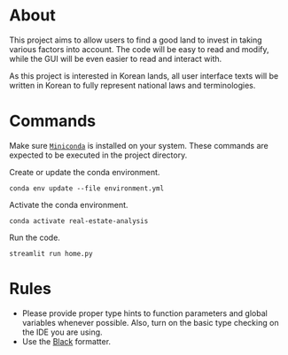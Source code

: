 # About

This project aims to allow users to find a good land to invest in taking various factors into account. The code will be easy to read and modify, while the GUI will be even easier to read and interact with.

As this project is interested in Korean lands, all user interface texts will be written in Korean to fully represent national laws and terminologies.

# Commands

Make sure [`Miniconda`](https://docs.conda.io/en/latest/miniconda.html) is installed on your system. These commands are expected to be executed in the project directory.

Create or update the conda environment.

```
conda env update --file environment.yml
```

Activate the conda environment.

```
conda activate real-estate-analysis
```

Run the code.

```
streamlit run home.py
```

# Rules

- Please provide proper type hints to function parameters and global variables whenever possible. Also, turn on the basic type checking on the IDE you are using.
- Use the [Black](https://github.com/psf/black) formatter.
